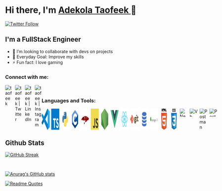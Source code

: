 # Hi there, I'm [ Adekola Taofeek ][linkedin] 👋

[![Twitter Follow](https://img.shields.io/twitter/follow/Taofeek?color=1DA1F2&logo=twitter&style=for-the-badge)](https://twitter.com/intent/follow?original_referer=https%3A%2F%2Fgithub.com%2FTaofeek2438&screen_name=Taofeek%Dev)

## I'm a FullStack Engineer

- 👯 I’m looking to collaborate with devs on projects
- 🥅 Everyday Goal: Improve my skills
- ⚡ Fun fact: I love gaming

### Connect with me:

[<img align="left" alt="taofeek" width="22px" style="margin-right: 10px;" src="https://cdn2.iconfinder.com/data/icons/social-media-2285/512/1_Youtube_colored_svg-512.png"  target="blank"/>][youtube]
[<img align="left" alt="taofeek | Twitter" width="22px" style="margin-right: 10px;" src="https://cdn2.iconfinder.com/data/icons/social-media-2285/512/1_Twitter_colored_svg-512.png" />][twitter]
[<img align="left" alt="taofeek | LinkedIn" width="22px" style="margin-right: 10px;" src="https://cdn2.iconfinder.com/data/icons/social-media-2285/512/1_Linkedin_unofficial_colored_svg-512.png" />][linkedin]
[<img align="left" alt="taofeek | Instagram" width="22px" src="https://cdn2.iconfinder.com/data/icons/social-media-2285/512/1_Instagram_colored_svg_1-512.png" />][instagram]

<br />

### Languages and Tools:

<div style="display: flex; flex-direction: row;">

<img align="left" alt="Visual Studio Code" width="26px" style="margin-right: 5px;" src="https://raw.githubusercontent.com/github/explore/80688e429a7d4ef2fca1e82350fe8e3517d3494d/topics/visual-studio-code/visual-studio-code.png" />

<img align="left" style="margin-right: 6px;" alt="HTML5" width="26px" src="https://raw.githubusercontent.com/github/explore/80688e429a7d4ef2fca1e82350fe8e3517d3494d/topics/typescript/typescript.png" />

<img align="left" style="margin-right: 6px;" alt="Python" width="26px" src="https://raw.githubusercontent.com/github/explore/80688e429a7d4ef2fca1e82350fe8e3517d3494d/topics/python/python.png" />

<img align="left" style="margin-right: 6px;" alt="C" width="26px" src="https://raw.githubusercontent.com/github/explore/80688e429a7d4ef2fca1e82350fe8e3517d3494d/topics/c/c.png" />

<img align="left" style="margin-right: 6px;" alt="Mongoose" width="26px" src="https://raw.githubusercontent.com/github/explore/80688e429a7d4ef2fca1e82350fe8e3517d3494d/topics/mongoose/mongoose.png" />

<img align="left" alt="JavaScript" style="margin-right: 6px;" width="26px" src="https://raw.githubusercontent.com/github/explore/80688e429a7d4ef2fca1e82350fe8e3517d3494d/topics/javascript/javascript.png" />

<img align="left" style="margin-right: 6px;" alt="JavaScript" width="26px" src="https://raw.githubusercontent.com/github/explore/80688e429a7d4ef2fca1e82350fe8e3517d3494d/topics/nodejs/nodejs.png" />

<img align="left" style="margin-right: 6px;" alt="JavaScript" width="26px" src="https://raw.githubusercontent.com/github/explore/80688e429a7d4ef2fca1e82350fe8e3517d3494d/topics/vue/vue.png" />

<img align="left" style="margin-right: 6px;" alt="React" width="26px" src="https://raw.githubusercontent.com/github/explore/80688e429a7d4ef2fca1e82350fe8e3517d3494d/topics/react/react.png" />

<img align="left" alt="Git" style="margin-right: 6px;" width="26px" src="https://raw.githubusercontent.com/github/explore/80688e429a7d4ef2fca1e82350fe8e3517d3494d/topics/git/git.png" />

<img align="left" alt="SQL" style="margin-right: 6px;" width="26px" src="https://raw.githubusercontent.com/github/explore/78df643247d429f6cc873026c0622819ad797942/topics/sql/sql.png" />

<img align="left" style="margin-right: 6px;" alt="MongoDB" width="26px" src="https://raw.githubusercontent.com/github/explore/80688e429a7d4ef2fca1e82350fe8e3517d3494d/topics/mongodb/mongodb.png" />

<img align="left" style="margin-right: 6px;" alt="MongoDB" width="26px" src="https://raw.githubusercontent.com/github/explore/80688e429a7d4ef2fca1e82350fe8e3517d3494d/topics/html/html.png" />

<img align="left" style="margin-right: 6px;" alt="MongoDB" width="26px" src="https://raw.githubusercontent.com/github/explore/80688e429a7d4ef2fca1e82350fe8e3517d3494d/topics/css/css.png" />

<img src="https://www.vectorlogo.zone/logos/nestjs/nestjs-icon.svg" style="margin-right: 6px;" alt="Nest JS" width="26" height="26"/>
<img src="https://www.vectorlogo.zone/logos/microsoft_vb/microsoft_vb-icon.svg" style="margin-right: 6px;" alt="Vb" width="26" height="26"/>
<img src="https://www.vectorlogo.zone/logos/getpostman/getpostman-icon.svg" style="margin-right: 6px;" alt="Postman" width="26"/>
<img src="https://www.vectorlogo.zone/logos/postgresql/postgresql-icon.svg" style="margin-right: 6px;" alt="Postgresql" width="26" height="26"/>
<!-- <img src="https://www.vectorlogo.zone/logos/render/render-icon.svg" style="margin-right: 6px;" alt="Nest JS" width="26" height="26"/> -->

</div>

## Github Stats

[![GitHub Streak](https://github-readme-streak-stats.herokuapp.com/?user=Taofeek2438&theme=prussian)](https://git.io/streak-stats)

</br>

<!-- [![Anurag's GitHub stats](https://github-readme-stats.vercel.app/api?username=joshfransix&show_icons=true&theme=cobalt)](https://github.com/anuraghazra/github-readme-stats) -->

[![Anurag's GitHub stats](https://github-readme-stats.vercel.app/api?username=taofeek2438&show_icons=true&theme=cobalt)](https://github.com/anuraghazra/github-readme-stats)

[![Readme Quotes](https://quotes-github-readme.vercel.app/api?type=horizontal&theme=dark)](https://github.com/piyushsuthar/github-readme-quotes)

<!--END_SECTION:activity -->

</details>

<!-- <details>
  <summary>GitHub Stats</summary>



</details> -->

[website]: https://primetelecomsng.com
[twitter]: https://twitter.com/Taofeek%Dev
[youtube]: https://youtube.com/@codewithtaofeek8273
[instagram]: https://instagram.com/adekola_tfk
[linkedin]: https://linkedIn.com/in/adekola-taofeek

